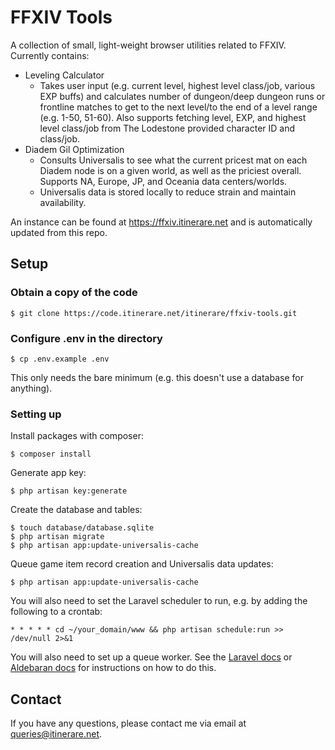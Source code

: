 # FFXIV Tools

A collection of small, light-weight browser utilities related to FFXIV. Currently contains:

- Leveling Calculator
    - Takes user input (e.g. current level, highest level class/job, various EXP buffs) and calculates number of dungeon/deep dungeon runs or frontline matches to get to the next level/to the end of a level range (e.g. 1-50, 51-60). Also supports fetching level, EXP, and highest level class/job from The Lodestone provided character ID and class/job.
- Diadem Gil Optimization
    - Consults Universalis to see what the current pricest mat on each Diadem node is on a given world, as well as the priciest overall. Supports NA, Europe, JP, and Oceania data centers/worlds.
    - Universalis data is stored locally to reduce strain and maintain availability.
    
An instance can be found at https://ffxiv.itinerare.net and is automatically updated from this repo. 

## Setup

### Obtain a copy of the code

```
$ git clone https://code.itinerare.net/itinerare/ffxiv-tools.git
```

### Configure .env in the directory

```
$ cp .env.example .env
```

This only needs the bare minimum (e.g. this doesn't use a database for anything).

### Setting up

Install packages with composer:
```
$ composer install
```

Generate app key:
```
$ php artisan key:generate
```

Create the database and tables:
```
$ touch database/database.sqlite
$ php artisan migrate
$ php artisan app:update-universalis-cache
```

Queue game item record creation and Universalis data updates:
```
$ php artisan app:update-universalis-cache
```

You will also need to set the Laravel scheduler to run, e.g. by adding the following to a crontab:
```
* * * * * cd ~/your_domain/www && php artisan schedule:run >> /dev/null 2>&1
```

You will also need to set up a queue worker. See the [Laravel docs](https://laravel.com/docs/11.x/queues#running-the-queue-worker) or [Aldebaran docs](https://code.itinerare.net/itinerare/Aldebaran/wiki/Queue-Setup) for instructions on how to do this.

## Contact
If you have any questions, please contact me via email at [queries@itinerare.net](emailto:queries@itinerare.net).
